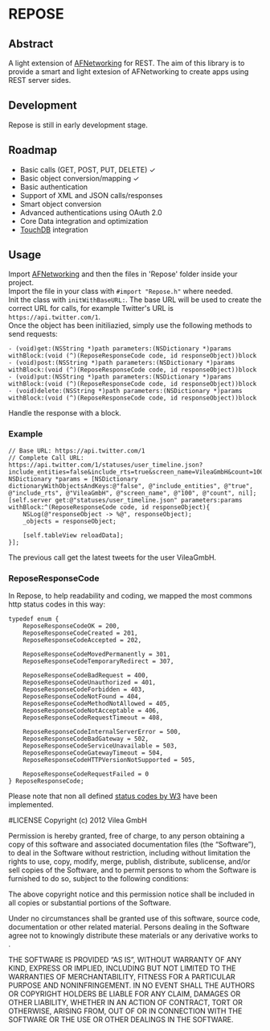 # REPOSE
## Abstract
A light extension of [AFNetworking](https://github.com/AFNetworking/AFNetworking) for REST.
The aim of this library is to provide a smart and light extesion of AFNetworking to create apps using REST server sides.

## Development
Repose is still in early development stage.

## Roadmap
- Basic calls (GET, POST, PUT, DELETE) ✓
- Basic object conversion/mapping ✓
- Basic authentication
- Support of XML and JSON calls/responses
- Smart object conversion
- Advanced authentications using OAuth 2.0
- Core Data integration and optimization
- [TouchDB](https://github.com/couchbaselabs/TouchDB-iOS) integration

## Usage
Import [AFNetworking](https://github.com/AFNetworking/AFNetworking) and then the files in 'Repose' folder inside your project.<br/>
Import the file in your class with `#import "Repose.h"` where needed.<br/>
Init the class with `initWithBaseURL:`. The base URL will be used to create the correct URL for calls, for example Twitter's URL is `https://api.twitter.com/1`.<br/>
Once the object has been initiliazied, simply use the following methods to send requests:

	- (void)get:(NSString *)path parameters:(NSDictionary *)params withBlock:(void (^)(ReposeResponseCode code, id responseObject))block
	- (void)post:(NSString *)path parameters:(NSDictionary *)params withBlock:(void (^)(ReposeResponseCode code, id responseObject))block
	- (void)put:(NSString *)path parameters:(NSDictionary *)params withBlock:(void (^)(ReposeResponseCode code, id responseObject))block
	- (void)delete:(NSString *)path parameters:(NSDictionary *)params withBlock:(void (^)(ReposeResponseCode code, id responseObject))block

Handle the response with a block.

### Example

	// Base URL: https://api.twitter.com/1
	// Complete Call URL: https://api.twitter.com/1/statuses/user_timeline.json?include_entities=false&include_rts=true&screen_name=VileaGmbH&count=100
    NSDictionary *params = [NSDictionary dictionaryWithObjectsAndKeys:@"false", @"include_entities", @"true", @"include_rts", @"VileaGmbH", @"screen_name", @"100", @"count", nil];
    [self.server get:@"statuses/user_timeline.json" parameters:params withBlock:^(ReposeResponseCode code, id responseObject){
        NSLog(@"responseObject -> %@", responseObject);
        _objects = responseObject;
        
        [self.tableView reloadData];
    }];

The previous call get the latest tweets for the user VileaGmbH.

### ReposeResponseCode
In Repose, to help readability and coding, we mapped the most commons http status codes in this way:

	typedef enum {
	    ReposeResponseCodeOK = 200,
	    ReposeResponseCodeCreated = 201,
	    ReposeResponseCodeAccepted = 202,
	    
	    ReposeResponseCodeMovedPermanently = 301,
	    ReposeResponseCodeTemporaryRedirect = 307,
	    
	    ReposeResponseCodeBadRequest = 400,
	    ReposeResponseCodeUnauthorized = 401,
	    ReposeResponseCodeForbidden = 403,
	    ReposeResponseCodeNotFound = 404,
	    ReposeResponseCodeMethodNotAllowed = 405,
	    ReposeResponseCodeNotAcceptable = 406,
	    ReposeResponseCodeRequestTimeout = 408,
	    
	    ReposeResponseCodeInternalServerError = 500,
	    ReposeResponseCodeBadGateway = 502,
	    ReposeResponseCodeServiceUnavailable = 503,
	    ReposeResponseCodeGatewayTimeout = 504,
	    ReposeResponseCodeHTTPVersionNotSupported = 505,
	    
	    ReposeResponseCodeRequestFailed = 0
	} ReposeResponseCode;

Please note that non all defined [status codes by W3](http://www.w3.org/Protocols/rfc2616/rfc2616-sec10.html) have been implemented.

#LICENSE
Copyright (c) 2012 Vilea GmbH

Permission is hereby granted, free of charge, to any person obtaining a copy of this software and associated documentation files (the “Software”), to deal in the Software without restriction, including without limitation the rights to use, copy, modify, merge, publish, distribute, sublicense, and/or sell copies of the Software, and to permit persons to whom the Software is furnished to do so, subject to the following conditions:

The above copyright notice and this permission notice shall be included in all copies or substantial portions of the Software.

Under no circumstances shall be granted use of this software, source code, documentation or other related material. Persons dealing in the Software agree not to knowingly distribute these materials or any derivative works to .

THE SOFTWARE IS PROVIDED “AS IS”, WITHOUT WARRANTY OF ANY KIND, EXPRESS OR IMPLIED, INCLUDING BUT NOT LIMITED TO THE WARRANTIES OF MERCHANTABILITY, FITNESS FOR A PARTICULAR PURPOSE AND NONINFRINGEMENT. IN NO EVENT SHALL THE AUTHORS OR COPYRIGHT HOLDERS BE LIABLE FOR ANY CLAIM, DAMAGES OR OTHER LIABILITY, WHETHER IN AN ACTION OF CONTRACT, TORT OR OTHERWISE, ARISING FROM, OUT OF OR IN CONNECTION WITH THE SOFTWARE OR THE USE OR OTHER DEALINGS IN THE SOFTWARE.
